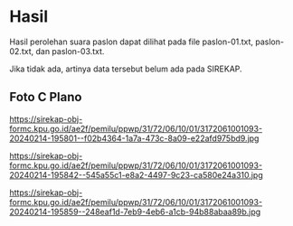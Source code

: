 # Hasil

Hasil perolehan suara paslon dapat dilihat pada file paslon-01.txt, paslon-02.txt, dan paslon-03.txt.

Jika tidak ada, artinya data tersebut belum ada pada SIREKAP.

## Foto C Plano

https://sirekap-obj-formc.kpu.go.id/ae2f/pemilu/ppwp/31/72/06/10/01/3172061001093-20240214-195801--f02b4364-1a7a-473c-8a09-e22afd975bd9.jpg

https://sirekap-obj-formc.kpu.go.id/ae2f/pemilu/ppwp/31/72/06/10/01/3172061001093-20240214-195842--545a55c1-e8a2-4497-9c23-ca580e24a310.jpg

https://sirekap-obj-formc.kpu.go.id/ae2f/pemilu/ppwp/31/72/06/10/01/3172061001093-20240214-195859--248eaf1d-7eb9-4eb6-a1cb-94b88abaa89b.jpg
